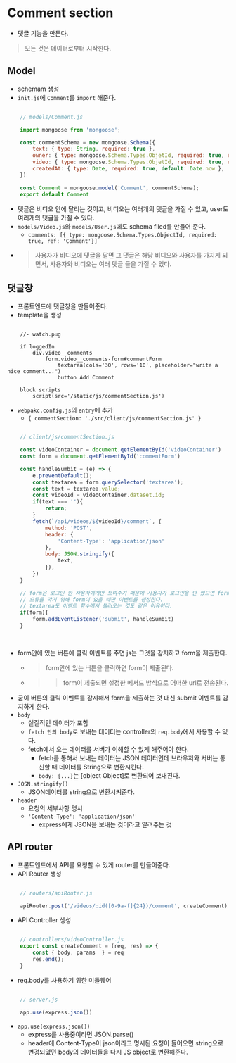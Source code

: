 # Comment section
-  댓글 기능을 만든다.

>  모든 것은 데이터로부터 시작한다.

## Model
- schemam 생성
- `init.js`에 `Comment`를 `import` 해준다.
```js

    // models/Comment.js

    import mongoose from 'mongoose';

    const commentSchema = new mongoose.Schema({
        text: { type: String, required: true },
        owner: { type: mongoose.Schema.Types.ObjetId, required: true, ref:'User' },
        video: { type: mongoose.Schema.Types.ObjetId, required: true, ref:'Video' },
        createdAt: { type: Date, required: true, default: Date.now },
    })

    const Comment = mongoose.model('Comment', commentSchema);
    export default Comment

```
- 댓글은 비디오 안에 달리는 것이고, 비디오는 여러개의 댓글을 가질 수 있고, user도 여러개의 댓글을 가질 수 있다.
- `models/Video.js`와 `models/User.js`에도 schema filed를 만들어 준다.
  - `comments: [{ type: mongoose.Schema.Types.ObjectId, required: true, ref: 'Comment'}]`
- > 사용자가 비디오에 댓글을 달면 그 댓글은 해당 비디오와 사용자를 가지게 되면서, 사용자와 비디오는 여러 댓글 들을 가질 수 있다.

## 댓글창
- 프론트엔드에 댓글창을 만들어준다.
- template을 생성
```pug

    //- watch.pug

    if loggedIn
        div.video__comments
            form.video__comments-form#commentForm
                textarea(cols='30', rows='10', placeholder="write a nice comment...")
                button Add Comment
    
    block scripts
        script(src='/static/js/commentSection.js')

```
- `webpakc.config.js`의 `entry`에 추가
  - `{ commentSection: './src/client/js/commentSection.js' }`
```js

    // client/js/commentSection.js

    const videoContainer = document.qetElementById('videoContainer')
    const form = document.qetElementById('commentForm')

    const handleSumbit = (e) => {
        e.preventDefault();
        const textarea = form.querySelector('textarea');
        const text = textarea.value;
        const videoId = videoContainer.dataset.id;
        if(text === ''){
            return;
        }
        fetch(`/api/videos/${videoId}/comment`, {
            method: 'POST',
            header: {
                'Content-Type': 'application/json'
            },
            body: JSON.stringify({
                text,
            }),
        })
    }

    // form은 로그인 한 사용자에게만 보여주기 때문에 사용자가 로그인을 안 했으면 form이 null이 되어서 오류가 난다.
    // 오류를 막기 위해 form이 있을 때만 이벤트를 생성한다.
    // textarea도 이벤트 함수에서 불러오는 것도 같은 이유이다.
    if(form){
        form.addEventListener('submit', handleSumbit)
    }

    
```
- form안에 있는 버튼에 클릭 이벤트를 주면 js는 그것을 감지하고 form을 제출한다.
  - > form안에 있는 버튼을 클릭하면 form이 제출된다.
  - >   > form이 제출되면 설정한 메서드 방식으로 어떠한 url로 전송된다.
- 굳이 버튼의 클릭 이벤트를 감지해서 form을 제출하는 것 대신 submit 이벤트를 감지하게 한다.
- `body`
  - 실질적인 데이터가 포함
  - `fetch 안의 body`로 보내는 데이터는 controller의 `req.body`에서 사용할 수 있다.
  - fetch에서 오는 데이터를 서버가 이해할 수 있게 해주어야 한다.
    - fetch를 통해서 보내는 데이터는 JSON 데이터인데 브라우저와 서버는 통신할 때 데이터를 String으로 변환시킨다.
    - `body: {...}`는 [object Object]로 변환되어 보내진다.
- `JOSN.stringify()`
  - JSON데이터를 string으로 변환시켜준다.
- `header`
  - 요청의 세부사항 명시
  - `'Content-Type': 'application/json'`
    - express에게 JSON을 보내는 것이라고 알려주는 것

## API router
- 프론트엔드에서 API를 요청할 수 있게 router를 만들어준다.
- API Router 생성
```js

    // routers/apiRouter.js

    apiRouter.post('/videos/:id([0-9a-f]{24})/comment', createComment)

```
- API Controller 생성
```js

    // controllers/videoController.js
    export const createComment = (req, res) => {
        const { body, params  } = req
        res.end();
    }

```
- req.body를 사용하기 위한 미들웨어
```js

    // server.js

    app.use(express.json())

```
- `app.use(express.json())`
  - express를 사용중이라면 JSON.parse()
  - header에 Content-Type이 json이라고 명시된 요청이 들어오면 string으로 변경되었던 body의 데이터들을 다시 JS object로 변환해준다.